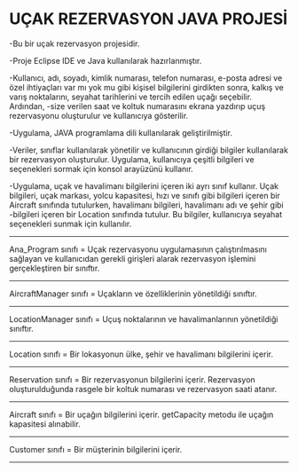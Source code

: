 # UÇAK REZERVASYON JAVA PROJESİ 
-Bu bir uçak rezervasyon projesidir. 

-Proje Eclipse IDE ve Java kullanılarak hazırlanmıştır.

-Kullanıcı, adı, soyadı, kimlik numarası, telefon numarası, e-posta adresi ve özel ihtiyaçları var mı yok mu gibi kişisel bilgilerini girdikten sonra, kalkış ve varış noktalarını, seyahat tarihlerini ve tercih edilen uçağı seçebilir. Ardından, -size verilen saat ve koltuk numarasını ekrana yazdırıp uçuş rezervasyonu oluşturulur ve kullanıcıya gösterilir.

-Uygulama, JAVA programlama dili kullanılarak geliştirilmiştir. 

-Veriler, sınıflar kullanılarak yönetilir ve kullanıcının girdiği bilgiler kullanılarak bir rezervasyon oluşturulur. Uygulama, kullanıcıya çeşitli bilgileri ve seçenekleri sormak için konsol arayüzünü kullanır.

-Uygulama, uçak ve havalimanı bilgilerini içeren iki ayrı sınıf kullanır. Uçak bilgileri, uçak markası, yolcu kapasitesi, hızı ve sınıfı gibi bilgileri içeren bir Aircraft sınıfında tutulurken, havalimanı bilgileri, havalimanı adı ve şehir gibi -bilgileri içeren bir Location sınıfında tutulur. Bu bilgiler, kullanıcıya seyahat seçenekleri sunmak için kullanılır.

-----------------------------------------------------------------------------------------------------------------

Ana_Program sınıfı = Uçak rezervasyonu uygulamasının çalıştırılmasını sağlayan ve kullanıcıdan gerekli girişleri alarak rezervasyon işlemini gerçekleştiren bir sınıftır.

-----------------------------------------------------------------------------------------------------------------

AircraftManager sınıfı = Uçakların ve özelliklerinin yönetildiği sınıftır. 

-----------------------------------------------------------------------------------------------------------------

LocationManager sınıfı = Uçuş noktalarının ve havalimanlarının yönetildiği sınıftır. 

-----------------------------------------------------------------------------------------------------------------

Location sınıfı = Bir lokasyonun ülke, şehir ve havalimanı bilgilerini içerir. 

-----------------------------------------------------------------------------------------------------------------

Reservation sınıfı = Bir rezervasyonun bilgilerini içerir. Rezervasyon oluşturulduğunda rasgele bir koltuk numarası ve rezervasyon saati atanır.

-----------------------------------------------------------------------------------------------------------------

Aircraft sınıfı = Bir uçağın bilgilerini içerir. getCapacity metodu ile uçağın kapasitesi alınabilir.

-----------------------------------------------------------------------------------------------------------------

Customer sınıfı = Bir müşterinin bilgilerini içerir.

-----------------------------------------------------------------------------------------------------------------
